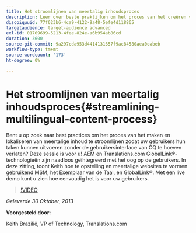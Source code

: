 ```yaml
---
title: Het stroomlijnen van meertalig inhoudsproces
description: Leer over beste praktijken om het proces van het creëren van meertalige inhoud en localisatie voor uw gebruikers te stroomlijnen om hun taken uit te voeren zonder het moeten de gebruikersinterface van CQ verlaten. AEM en Translations.com GlobalLink®-technologieën zijn naadloos geïntegreerd met het oog op de gebruikers. Bekijk Keith en laat zien hoe u meertalige websites kunt instellen en configureren met MSM, taalkopie en GlobalLink®. Met een live demo kunt u zien hoe eenvoudig het is voor uw gebruikers.
discoiquuid: 77f623b6-4ca9-4122-9a48-5efe4d118865
targetaudience: target-audience advanced
exl-id: 01709699-5213-4fee-824e-a6b954ab86cd
duration: 3600
source-git-commit: 9a297cda953d4414131657f9ac84580aea0eabeb
workflow-type: tm+mt
source-wordcount: '173'
ht-degree: 0%

---
```


# Het stroomlijnen van meertalig inhoudsproces{#streamlining-multilingual-content-process}

Bent u op zoek naar best practices om het proces van het maken en lokaliseren van meertalige inhoud te stroomlijnen zodat uw gebruikers hun taken kunnen uitvoeren zonder de gebruikersinterface van CQ te hoeven verlaten? Deze sessie is voor u! AEM en Translations.com GlobalLink®-technologieën zijn naadloos geïntegreerd met het oog op de gebruikers. In deze zitting, toont Keith hoe te opstelling en meertalige websites te vormen gebruikend MSM, het Exemplaar van de Taal, en GlobalLink®. Met een live demo kunt u zien hoe eenvoudig het is voor uw gebruikers.

>[!VIDEO](https://video.tv.adobe.com/v/19569/?quality=9)

*Geleverde 30 Oktober, 2013*

**Voorgesteld door:**

Keith Brazilië, VP of Technology, Translations.com

<!--
[Get back to the Overview](https://helpx.adobe.com/experience-manager/kt/eseminars/gems/aem-index.html)
-->
